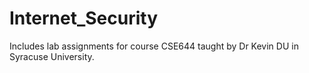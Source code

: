 # Internet_Security
Includes lab assignments for course CSE644 taught by Dr Kevin DU in Syracuse University.
